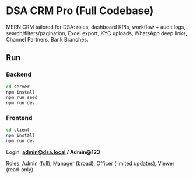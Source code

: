 # DSA CRM Pro (Full Codebase)

MERN CRM tailored for DSA: roles, dashboard KPIs, workflow + audit logs, search/filters/pagination, Excel export, KYC uploads, WhatsApp deep links, Channel Partners, Bank Branches.

## Run
### Backend
```bash
cd server
npm install
npm run seed
npm run dev
```

### Frontend
```bash
cd client
npm install
npm run dev
```

Login: **admin@dsa.local / Admin@123**

Roles: Admin (full), Manager (broad), Officer (limited updates), Viewer (read-only).
